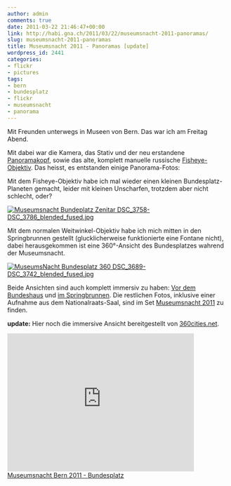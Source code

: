 ```yaml
---
author: admin
comments: true
date: 2011-03-22 21:46:47+00:00
link: http://habi.gna.ch/2011/03/22/museumsnacht-2011-panoramas/
slug: museumsnacht-2011-panoramas
title: Museumsnacht 2011 - Panoramas [update]
wordpress_id: 2441
categories:
- flickr
- pictures
tags:
- bern
- bundesplatz
- flickr
- museumsnacht
- panorama
---
```


Mit Freunden unterwegs in Museen von Bern. Das war ich am Freitag Abend.

Mit dabei war die Kamera, das Stativ und der neu erstandene [Panoramakopf](http://www.panorama-hardware.de/), sowie das alte, komplett manuelle russische [Fisheye-Objektiv](http://www.kenrockwell.com/zenit/zenitar-16mm.htm). Das heisst, es entstanden einige Panorama-Fotos:

Mit dem Fisheye-Objektiv habe ich mal wieder einen kleinen Bundesplatz-Planeten gemacht, leider mit kleinen Unscharfen, trotzdem aber nicht schlecht, oder?

[![Museumsnacht Bundeplatz Zenitar DSC_3758-DSC_3786_blended_fused.jpg](http://habi.gna.ch/wp-content/uploads/2011/03/Museumsnacht-Bundeplatz-Zenitar-DSC_3758-DSC_3786_blended_fused-tm.jpg)](http://habi.gna.ch/wp-content/uploads/2011/03/Museumsnacht-Bundeplatz-Zenitar-DSC_3758-DSC_3786_blended_fused.jpg)

Mit dem normalen Weitwinkel-Objektiv habe ich mich mitten in den Springbrunnen gestellt (glucklicherweise funktionierte eine Fontane nicht), dabei herausgekommen ist eine 360°-Ansicht des Bundesplatzes wahrend der Museumsnacht.

[![MuseumsNacht Bundesplatz 360 DSC_3689-DSC_3742_blended_fused.jpg](http://habi.gna.ch/wp-content/uploads/2011/03/MuseumsNacht-Bundesplatz-360-DSC_3689-DSC_3742_blended_fused-tm.jpg)](http://habi.gna.ch/wp-content/uploads/2011/03/MuseumsNacht-Bundesplatz-360-DSC_3689-DSC_3742_blended_fused.jpg)

Beide Ansichten sind auch komplett immersiv zu haben: [Vor dem Bundeshaus](http://habi.gna.ch/panoramas/museumsnacht_zenitar.html) und [im Springbrunnen](http://habi.gna.ch/panoramas/museumsnacht.html). Die restlichen Fotos, inklusive einer Aufnahme aus dem Nationalraats-Saal, sind im Set [Museumsnacht 2011](http://grobmotoriker.ch/fotos/index.php?type=sets&setId=72157626188865553) zu finden.

**update:**
Hier noch die immersive Ansicht bereitgestellt von [360cities.net](http://www.360cities.net/image/museumsnacht-bern-2011-bundesplatz#11.10,-15.20,70.0).

<iframe src="https://www.360cities.net/embed_iframe/museumsnacht-bern-2011-bundesplatz" width="425" height="315" frameborder="0" bgcolor="#000000" target="_blank" allowfullscreen webkitallowfullscreen mozallowfullscreen></iframe><br/><a title="Panorama photos of Museumsnacht Bern 2011 - Bundesplatz on 360cities.net" href="https://www.360cities.net/image/museumsnacht-bern-2011-bundesplatz">Museumsnacht Bern 2011 - Bundesplatz</a>
